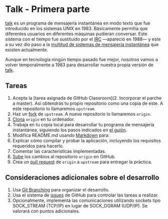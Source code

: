 # Talk - Primera parte

[talk](https://en.wikipedia.org/wiki/Talk_%28software%29) es un programa de mensajería instantánea en modo texto que fue introducido en los sistemas UNIX en 1983. Básicamente permitía que diferentes usuarios en diferentes máquinas pudieran conversar. Este sistema con el tiempo fue sustituido por el [IRC](https://en.wikipedia.org/wiki/Internet_Relay_Chat) —apareció en 1988— y este a su vez dio paso a la [multitud de sistemas de mensajería instantánea](https://en.wikipedia.org/wiki/Comparison_of_instant_messaging_protocols) que existen actualmente.

Aunque en tecnología ningún tiempo pasado fue mejor, nosotros vamos a volver temporalmente a 1983 para desarrollar nuestra propia versión de [talk](https://en.wikipedia.org/wiki/Talk_%28software%29).

## Tareas

 1. Acepta la [tarea asignada de GitHub Classroom](2. Incorporar el parche a master). Así obtendrás tu propio repositorio como una copia de este. A este repositorio lo llamaremos `upstream`.
 2. Haz un [fork](https://guides.github.com/activities/forking/) de `upstream`. A nuevo repositorio lo llamaremos `origin`.
 3. [Clona](http://gitref.org/creating/#clone) `origin` en tu ordenador.
 4. Trabaja en tu copia local para desarrollar tu programa de mensajería instantánea, siguiendo los pasos indicados en [el guión](https://docs.google.com/document/d/1y9fXi8-JhAhrwSKZ7_LBuUF0eOW5ehjPE79yLxQM0zQ).
 5. Modifica README.md usando [Markdown](https://guides.github.com/features/mastering-markdown/) para:
   1. Explicar cómo compilar y probar la aplicación, incluyendo los requisitos requeridos para hacerlo.
   3. Comentar las características implementadas.
 5. [Sube](http://gitref.org/remotes/#push) los cambios al repositorio `origin` en GitHub.
 6. Crea un [pull request](https://help.github.com/articles/creating-a-pull-request) de `origin` a `upstream` para entregar la práctica.

## Consideraciones adicionales sobre el desarrollo 
 1. Usa [Git Branching](https://docs.google.com/presentation/d/1EXEiEz1d__aHQvAYcPFOiwzlRMunIsDUlJ4tMMYaFig/edit?usp=sharing) para organizar el desarrollo.
 2. Usa el sistema de [issues](https://guides.github.com/features/issues/) de GitHub para controlar las tareas a realizar.
 3. Opcionalmente, implementa las comunicaciones utilizando sockets tipo SOCK\_STREAM (TCP/IP) en lugar de SOCK\_DGRAM (UDP/IP). Se valorará con puntos adicionales.
